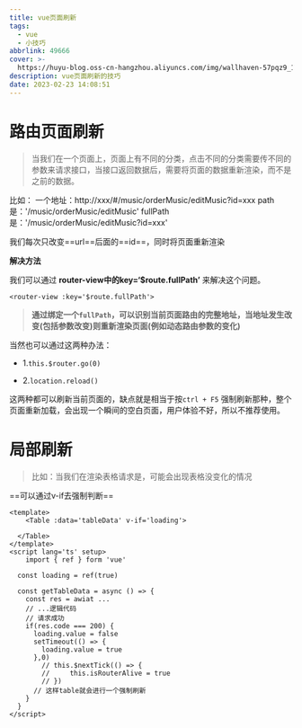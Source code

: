 ```yaml
---
title: vue页面刷新
tags:
  - vue
  - 小技巧
abbrlink: 49666
cover: >-
  https://huyu-blog.oss-cn-hangzhou.aliyuncs.com/img/wallhaven-57pqz9_1920x1080.webp?x-oss-process=style/huyu
description: vue页面刷新的技巧
date: 2023-02-23 14:08:51
---
```


# 路由页面刷新

> 当我们在一个页面上，页面上有不同的分类，点击不同的分类需要传不同的参数来请求接口，当接口返回数据后，需要将页面的数据重新渲染，而不是之前的数据。

比如：
一个地址：http://xxx/#/music/orderMusic/editMusic?id=xxx
path 是：'/music/orderMusic/editMusic'
fullPath 是：'/music/orderMusic/editMusic?id=xxx'

我们每次只改变==url==后面的==id==，同时将页面重新渲染

**解决方法**

我们可以通过 **router-view中的key=‘$route.fullPath’** 来解决这个问题。

```vue
<router-view :key='$route.fullPath'>
```

> **通过绑定一个`fullPath`，可以识别当前页面路由的完整地址，当地址发生改变(包括参数改变)则重新渲染页面(例如动态路由参数的变化)**

当然也可以通过这两种办法：

+ 1.`this.$router.go(0)`

+ 2.`location.reload()`

这两种都可以刷新当前页面的，缺点就是相当于按`ctrl + F5` 强制刷新那种，整个页面重新加载，会出现一个瞬间的空白页面，用户体验不好，所以不推荐使用。



# 局部刷新

> 比如：当我们在渲染表格请求是，可能会出现表格没变化的情况

==可以通过v-if去强制判断==

```vue
<template>
	<Table :data='tableData' v-if='loading'>
    
  </Table>
</template>
<script lang='ts' setup>
	import { ref } form 'vue'
  
  const loading = ref(true)
  
  const getTableData = async () => {
    const res = awiat ...
    // ...逻辑代码
    // 请求成功
    if(res.code === 200) {
      loading.value = false
      setTimeout(() => {
        loading.value = true
      },0)
        // this.$nextTick(() => {
        //     this.isRouterAlive = true
        // })
      // 这样table就会进行一个强制刷新
    }
  }
</script>
```


